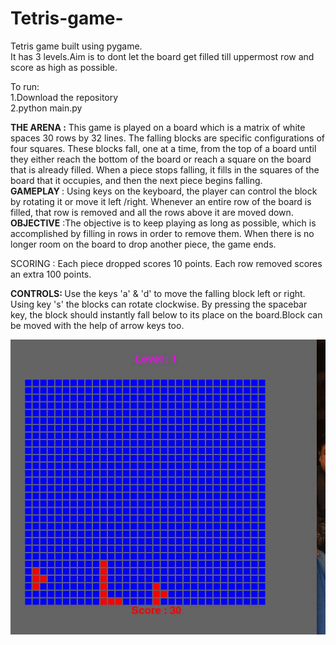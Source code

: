 # Tetris-game-
Tetris game built using pygame.<br>
It has 3 levels.Aim is to dont let the board get filled till uppermost row and score as high as possible.<br>

To run:<br>
1.Download the repository <br>
2.python main.py<br>

<b>THE ARENA :</b> This game is played on a board which is a matrix of white spaces
30 rows by 32 lines. The falling blocks are specific configurations of four
squares. These blocks fall, one at a time, from the top of a board until they
either reach the bottom of the board or reach a square on the board that is
already filled. When a piece stops falling, it fills in the squares of the board that
it occupies, and then the next piece begins falling.<br>
<b>GAMEPLAY </b>: Using keys on the keyboard, the player can control the block by
rotating it or move it left /right. Whenever an entire row of the board is filled,
that row is removed and all the rows above it are moved down.<br>
<b>OBJECTIVE</b> :The objective is to keep playing as long as possible, which is
accomplished by filling in rows in order to remove them. When there is no
longer room on the board to drop another piece, the game ends.<br>

SCORING : Each piece dropped scores 10 points. Each row removed scores an extra 100 points. <br>

<b>CONTROLS: </b> Use the keys 'a' & 'd' to move
the falling block left or right. Using key 's' the blocks can rotate clockwise. By
pressing the spacebar key, the block should instantly fall below to its place on
the board.Block can be moved with the help of arrow keys too. <br>

![Alt Text](https://github.com/articuno12/Tetris-game-/raw/master/image.gif)
